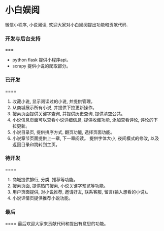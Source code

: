 小白娱阅
====
微信小程序, 小说阅读, 欢迎大家对小白娱阅提出功能和贡献代码.

### 开发与后台支持
===
- python flask 提供小程序api。
- scrapy 提供小说的爬取部分。

### 已开发
====
1. 收藏小说, 显示阅读过的小说, 并提供管理。
2. 从商城展示所有小说, 并提供下拉更新操作。
3. 搜索页面提供关键字查询, 并提供历史查询, 提供清空公共。
4. 小说信息页面可以查看小说详细信息, 提供收藏功能, 添加查看评论, 评论的下拉更新。
5. 小说目录页, 提供排序方式, 翻页功能, 选择页面功能。
6. 小说章节页面提供上一章, 下一章阅读。 提供字体大小, 夜间模式的修改, 以及返回目录和跳转到主页。

### 待开发
====
1. 商城提供排行, 分类, 推荐等功能。
2. 搜索页面, 提供热门搜索, 小说关键字预览等功能。
3. 用户页面提供, 对小说推荐, 邀请好友, 联系客服, 留言(输入想看的小说)。
4. 小说详情页提供推荐小说功能。

### 最后
====
最后欢迎大家来贡献代码和提出有意思的功能。



